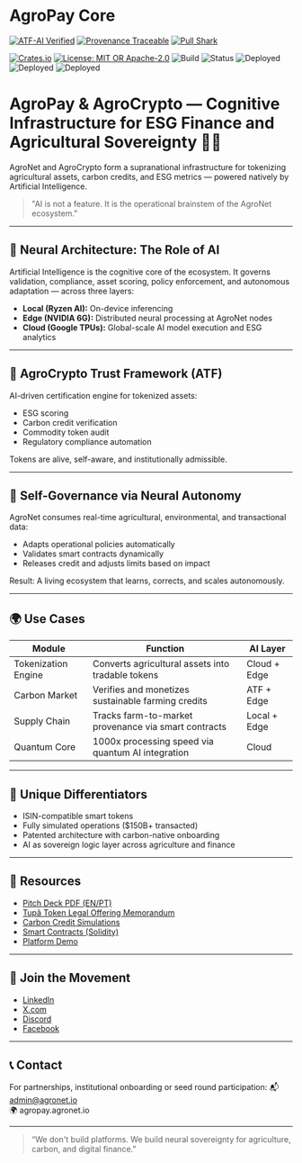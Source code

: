 # AgroPay Core

[![ATF-AI Verified](https://img.shields.io/badge/ATF--AI-VERIFIED-2ea44f?style=for-the-badge&logo=vercel)](https://github.com/agronetlabs/AgroPay/blob/main/docs/agropay-core-attestation.md)
[![Provenance Traceable](https://img.shields.io/badge/PROVENANCE-SIGNED-0f9d58?style=for-the-badge&logo=oci)](https://github.com/agronetlabs/AgroPay/blob/main/docs/agropay-core-attestation.md)
[![Pull Shark](https://img.shields.io/badge/PULL--SHARK-ACTIVE-0066ff?style=for-the-badge&logo=github)](https://github.com/agronetlabs/AgroPay)


[![Crates.io](https://img.shields.io/crates/v/agrocrypto-core.svg)](https://crates.io/crates/agrocrypto-core)
[![License: MIT OR Apache-2.0](https://img.shields.io/crates/l/agrocrypto-core)](https://opensource.org/licenses)
![Build](https://img.shields.io/badge/build-passing-brightgreen)
![Status](https://img.shields.io/badge/project-Verified%20Blockchain%20Infra-orange)
![Deployed](https://img.shields.io/badge/deployed-AWS-blue)
![Deployed](https://img.shields.io/badge/deployed-Cloudflare-orange)
![Deployed](https://img.shields.io/badge/deployed-OpenAI-black)


# AgroPay & AgroCrypto — Cognitive Infrastructure for ESG Finance and Agricultural Sovereignty 🌱🧠

AgroNet and AgroCrypto form a supranational infrastructure for tokenizing agricultural assets, carbon credits, and ESG metrics — powered natively by Artificial Intelligence.

> "AI is not a feature. It is the operational brainstem of the AgroNet ecosystem."

---

## 🧠 Neural Architecture: The Role of AI

Artificial Intelligence is the cognitive core of the ecosystem. It governs validation, compliance, asset scoring, policy enforcement, and autonomous adaptation — across three layers:

- **Local (Ryzen AI):** On-device inferencing
- **Edge (NVIDIA 6G):** Distributed neural processing at AgroNet nodes
- **Cloud (Google TPUs):** Global-scale AI model execution and ESG analytics

---

## 🔐 AgroCrypto Trust Framework (ATF)

AI-driven certification engine for tokenized assets:
- ESG scoring
- Carbon credit verification
- Commodity token audit
- Regulatory compliance automation

Tokens are alive, self-aware, and institutionally admissible.

---

## 🔄 Self-Governance via Neural Autonomy

AgroNet consumes real-time agricultural, environmental, and transactional data:
- Adapts operational policies automatically
- Validates smart contracts dynamically
- Releases credit and adjusts limits based on impact

Result: A living ecosystem that learns, corrects, and scales autonomously.

---

## 🌍 Use Cases

| Module              | Function                                            | AI Layer        |
|---------------------|-----------------------------------------------------|------------------|
| Tokenization Engine | Converts agricultural assets into tradable tokens  | Cloud + Edge     |
| Carbon Market       | Verifies and monetizes sustainable farming credits | ATF + Edge       |
| Supply Chain        | Tracks farm-to-market provenance via smart contracts | Local + Edge     |
| Quantum Core        | 1000x processing speed via quantum AI integration  | Cloud            |

---

## 🧬 Unique Differentiators

- ISIN-compatible smart tokens
- Fully simulated operations ($150B+ transacted)
- Patented architecture with carbon-native onboarding
- AI as sovereign logic layer across agriculture and finance

---

## 📂 Resources

- [Pitch Deck PDF (EN/PT)](link_here)
- [Tupã Token Legal Offering Memorandum](link_here)
- [Carbon Credit Simulations](link_here)
- [Smart Contracts (Solidity)](link_here)
- [Platform Demo](link_here)

---

## 📡 Join the Movement

- [LinkedIn](https://linkedin.com/company/agronetlabs)
- [X.com](https://x.com/agrocryptolab)
- [Discord](https://discord.gg/your_invite_code)
- [Facebook](https://facebook.com/agrocryptolab)

---

## 📞 Contact

For partnerships, institutional onboarding or seed round participation:
📬 admin@agronet.io  
🌍 agropay.agronet.io

---

> “We don't build platforms. We build neural sovereignty for agriculture, carbon, and digital finance.”
